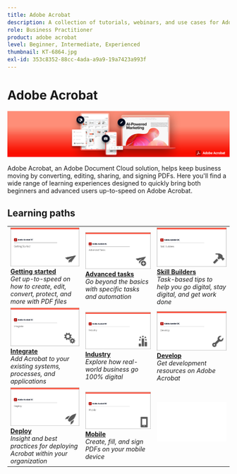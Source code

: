 ```yaml
---
title: Adobe Acrobat
description: A collection of tutorials, webinars, and use cases for Adobe Acrobat DC
role: Business Practitioner
product: adobe acrobat
level: Beginner, Intermediate, Experienced
thumbnail: KT-6864.jpg
exl-id: 353c8352-88cc-4ada-a9a9-19a7423a993f
---
```

# Adobe Acrobat

![Acrobat Hero Image](assets/Hero_Acrobat.jpg)

Adobe Acrobat, an Adobe Document Cloud solution, helps keep business moving by converting, editing, sharing, and signing PDFs. Here you'll find a wide range of learning experiences designed to quickly bring both beginners and advanced users up-to-speed on Adobe Acrobat.

## Learning paths

<table style="table-layout:fixed">
<tr>
  <td>
    <a href="getting-started/getting-started-overview.md">
      <img alt="Getting started" src="assets/acrobat_title_getting_started.png" />
    </a>
    <div>
    <a href="getting-started/getting-started-overview.md"><strong>Getting started</strong></a>
    </div>
    <em>Get up-to-speed on how to create, edit, convert, protect, and more with PDF files</em>
    <br>
  </td>
  <td>
    <a href="advanced-tasks/advanced-tasks-overview.md">
      <img alt="Advanced tasks" src="assets/acrobat_title_advanced_tasks.png" />
    </a>
    <div>
    <a href="advanced-tasks/advanced-tasks-overview.md"><strong>Advanced tasks</strong></a>
    </div>
    <em>Go beyond the basics with specific tasks and automation</em>
    <br>
  </td>
  <td>
    <a href="skill-builder/skill-builder-overview.md">
      <img alt="Skill Builder" src="assets/acrobat_title_skill_builder.png" />
    </a>
    <div>
    <a href="skill-builder/skill-builder-overview.md"><strong>Skill Builders</strong></a>
    </div>
    <em>Task-based tips to help you go digital, stay digital, and get work done</em>
    <br>
  </td>
</tr>
<tr>
  <td>
    <a href="integrate/integrate-overview.md">
      <img alt="Integrate" src="assets/acrobat_title_integrate.png" />
    </a>
    <div>
    <a href="integrate/integrate-overview.md"><strong>Integrate</strong></a>
    </div>
    <em>Add Acrobat to your existing systems, processes, and applications</em>
    <br>
  </td>
  <td>
    <a href="industry/industry-overview.md">
      <img alt="Industry" src="assets/acrobat_title_industry.png" />
    </a>
    <div>
    <a href="industry/industry-overview.md"><strong>Industry</strong></a>
    </div>
    <em>Explore how real-world business go 100% digital</em>
    <br>
  </td>  
  <td>
    <a href="develop/develop-overview.md">
      <img alt="Develop" src="assets/acrobat_title_develop.png" />
    </a>
    <div>
    <a href="develop/develop-overview.md"><strong>Develop</strong></a>
    </div>
    <em>Get development resources on Adobe Acrobat</em>
    <br>
  </td>
</tr>
<tr>
  <td>
    <a href="deploy/deploy-overview.md">
      <img alt="Deploy" src="assets/acrobat_title_deploy.png" />
    </a>
    <div>
    <a href="deploy/deploy-overview.md"><strong>Deploy</strong></a>
    </div>
    <em>Insight and best practices for deploying Acrobat within your organization</em>
    <br>
  </td>
  <td>
    <a href="mobile/mobile-overview.md">
      <img alt="Mobile" src="assets/acrobat_title_mobile.png" />
    </a>
    <div>
    <a href="mobile/mobile-overview.md"><strong>Mobile</strong></a>
    </div>
    <em>Create, fill, and sign PDFs on your mobile device</em>
    <br>
  </td>  
  <td>
   <img alt="Spacer" src="assets/Whitespacer.png" />
    <div>
    <br>
  </td>
</tr>
</table>
